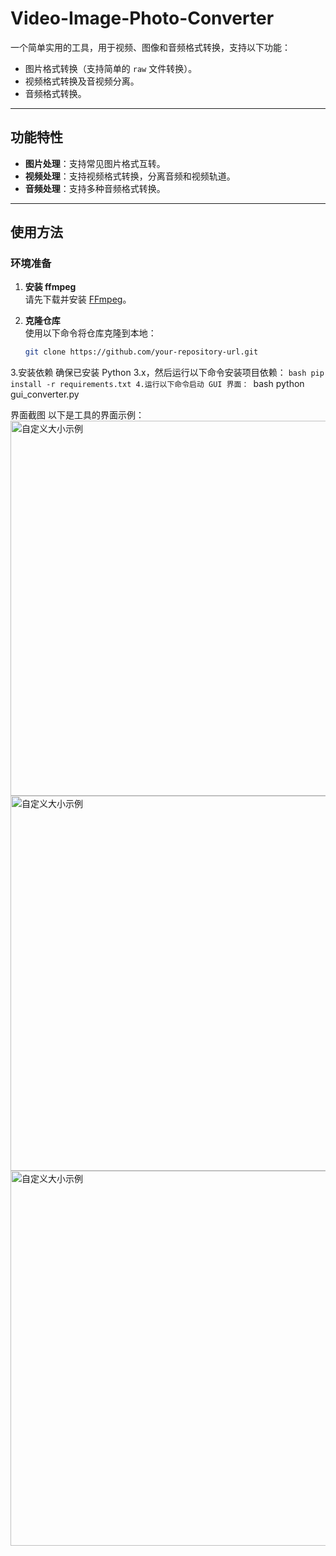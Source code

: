 # Video-Image-Photo-Converter

一个简单实用的工具，用于视频、图像和音频格式转换，支持以下功能：
- 图片格式转换（支持简单的 `raw` 文件转换）。
- 视频格式转换及音视频分离。
- 音频格式转换。

---

## 功能特性
- **图片处理**：支持常见图片格式互转。
- **视频处理**：支持视频格式转换，分离音频和视频轨道。
- **音频处理**：支持多种音频格式转换。

---

## 使用方法

### 环境准备
1. **安装 ffmpeg**  
   请先下载并安装 [FFmpeg](https://ffmpeg.org/download.html)。

2. **克隆仓库**  
   使用以下命令将仓库克隆到本地：
   ```bash
   git clone https://github.com/your-repository-url.git
3.安装依赖
确保已安装 Python 3.x，然后运行以下命令安装项目依赖：
    ```bash
    pip install -r requirements.txt
4.运行以下命令启动 GUI 界面：
    ```bash
    python gui_converter.py

界面截图
以下是工具的界面示例：
<img src="img/1.png" alt="自定义大小示例" width="600">
<img src="img/2.png" alt="自定义大小示例" width="600">
<img src="img/3.png" alt="自定义大小示例" width="600">
